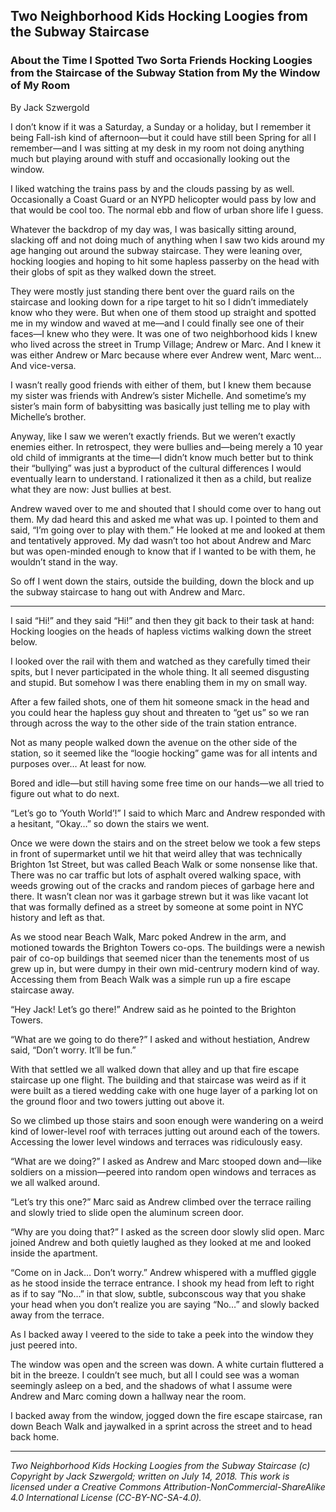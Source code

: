 ## Two Neighborhood Kids Hocking Loogies from the Subway Staircase
### About the Time I Spotted Two Sorta Friends Hocking Loogies from the Staircase of the Subway Station from My the Window of My Room 

By Jack Szwergold

I don’t know if it was a Saturday, a Sunday or a holiday, but I remember it being Fall-ish kind of afternoon—but it could have still been Spring for all I remember—and I was sitting at my desk in my room not doing anything much but playing around with stuff and occasionally looking out the window.

I liked watching the trains pass by and the clouds passing by as well. Occasionally a Coast Guard or an NYPD helicopter would pass by low and that would be cool too. The normal ebb and flow of urban shore life I guess.

Whatever the backdrop of my day was, I was basically sitting around, slacking off and not doing much of anything when I saw two kids around my age hanging out around the subway staircase. They were leaning over, hocking loogies and hoping to hit some hapless passerby on the head with their globs of spit as they walked down the street.

They were mostly just standing there bent over the guard rails on the staircase and looking down for a ripe target to hit so I didn’t immediately know who they were. But when one of them stood up straight and spotted me in my window and waved at me—and I could finally see one of their faces—I knew who they were. It was one of two neighborhood kids I knew who lived across the street in Trump Village; Andrew or Marc. And I knew it was either Andrew or Marc because where ever Andrew went, Marc went… And vice-versa.

I wasn’t really good friends with either of them, but I knew them because my sister was friends with Andrew’s sister Michelle. And sometime’s my sister’s main form of babysitting was basically just telling me to play with Michelle’s brother.

Anyway, like I saw we weren’t exactly friends. But we weren’t exactly enemies either. In retrospect, they were bullies and—being merely a 10 year old child of immigrants at the time—I didn’t know much better but to think their “bullying” was just a byproduct of the cultural differences I would eventually learn to understand. I rationalized it then as a child, but realize what they are now: Just bullies at best.

Andrew waved over to me and shouted that I should come over to hang out them. My dad heard this and asked me what was up. I pointed to them and said, “I’m going over to play with them.” He looked at me and looked at them and tentatively approved. My dad wasn’t too hot about Andrew and Marc but was open-minded enough to know that if I wanted to be with them, he wouldn’t stand in the way.

So off I went down the stairs, outside the building, down the block and up the subway staircase to hang out with Andrew and Marc.

***

I said “Hi!” and they said “Hi!” and then they git back to their task at hand: Hocking loogies on the heads of hapless victims walking down the street below.

I looked over the rail with them and watched as they carefully timed their spits, but I never participated in the whole thing. It all seemed disgusting and stupid. But somehow I was there enabling them in my on small way.

After a few failed shots, one of them hit someone smack in the head and you could hear the hapless guy shout and threaten to “get us” so we ran through across the way to the other side of the train station entrance.

Not as many people walked down the avenue on the other side of the station, so it seemed like the “loogie hocking” game was for all intents and purposes over… At least for now.

Bored and idle—but still having some free time on our hands—we all tried to figure out what to do next.

“Let’s go to ‘Youth World’!” I said to which Marc and Andrew responded with a hesitant, “Okay…” so down the stairs we went.

Once we were down the stairs and on the street below we took a few steps in front of supermarket until we hit that weird alley that was technically Brighton 1st Street, but was called Beach Walk or some nonsense like that. There was no car traffic but lots of asphalt overed walking space, with weeds growing out of the cracks and random pieces of garbage here and there. It wasn’t clean nor was it garbage strewn but it was like vacant lot that was formally defined as a street by someone at some point in NYC history and left as that.

As we stood near Beach Walk, Marc poked Andrew in the arm, and motioned towards the Brighton Towers co-ops. The buildings were a newish pair of co-op buildings that seemed nicer than the tenements most of us grew up in, but were dumpy in their own mid-centrury modern kind of way. Accessing them from Beach Walk was a simple run up a fire escape staircase away.

“Hey Jack! Let’s go there!” Andrew said as he pointed to the Brighton Towers.

“What are we going to do there?” I asked and without hestiation, Andrew said, “Don’t worry. It’ll be fun.”

With that settled we all walked down that alley and up that fire escape staircase up one flight. The building and that staircase was weird as if it were built as a tiered wedding cake with one huge layer of a parking lot on the ground floor and two towers jutting out above it.

So we climbed up those stairs and soon enough were wandering on a weird kind of lower-level roof with terraces jutting out around each of the towers. Accessing the lower level windows and terraces was ridiculously easy.

“What are we doing?” I asked as Andrew and Marc stooped down and—like soldiers on a mission—peered into random open windows and terraces as we all walked around.

“Let’s try this one?” Marc said as Andrew climbed over the terrace railing and slowly tried to slide open the aluminum screen door.

“Why are you doing that?” I asked as the screen door slowly slid open. Marc joined Andrew and both quietly laughed as they looked at me and looked inside the apartment.

“Come on in Jack… Don’t worry.” Andrew whispered with a muffled giggle as he stood inside the terrace entrance. I shook my head from left to right as if to say “No…” in that slow, subtle, subconscous way that you shake your head when you don’t realize you are saying “No…” and slowly backed away from the terrace.

As I backed away I veered to the side to take a peek into the window they just peered into.

The window was open and the screen was down. A white curtain fluttered a bit in the breeze. I couldn’t see much, but all I could see was a woman seemingly asleep on a bed, and the shadows of what I assume were Andrew and Marc coming down a hallway near the room.

I backed away from the window, jogged down the fire escape staircase, ran down Beach Walk and jaywalked in a sprint across the street and to head back home.

***

*Two Neighborhood Kids Hocking Loogies from the Subway Staircase (c) Copyright by Jack Szwergold; written on July 14, 2018. This work is licensed under a Creative Commons Attribution-NonCommercial-ShareAlike 4.0 International License (CC-BY-NC-SA-4.0).*